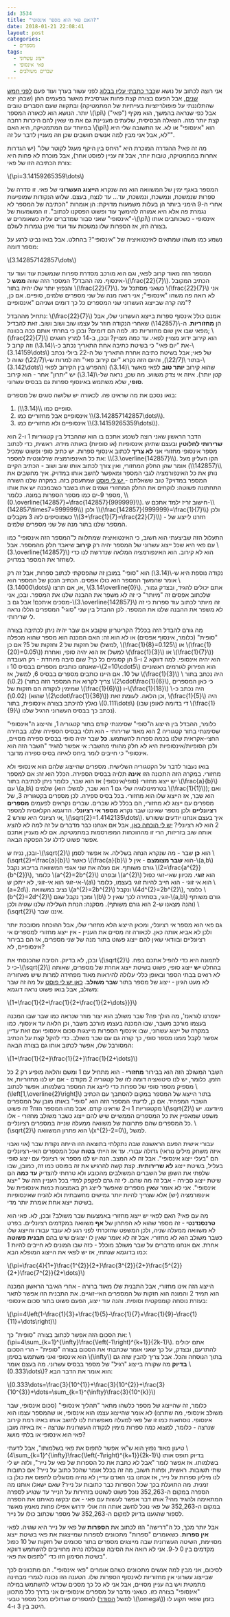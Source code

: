 ```yaml
---
id: 3534
title: "האם פאי הוא מספר אינסופי?"
date: 2018-01-21 22:08:41
layout: post
categories: 
  - מספרים
tags: 
  - ייצוג עשרוני
  - פאי אינסופי
  - שברים משולבים
---
```

אני רוצה לכתוב על נושא ש<a href="http://www.gadial.net/2008/12/08/bad_math_pi_undefinable/">כבר כתבתי עליו בבלוג</a> לפני עשור בערך ועוד פעם <a href="http://www.gadial.net/2013/01/30/irrational_infinity/">לפני חמש שנים</a>, אבל הפעם בצורה קצת פחות אגרסיבית מאשר בפעמים ההן (שבהן יצא שהתלוננתי על פופולריזציות בעייתיות של המתמטיקה) ובתקווה שעם הסברים טובים יותר. הנושא הוא לכאורה המספר \\(\pi\\) ("פאי") אבל כפי שנראה בהמשך, הוא מקיף קצת יותר מזה. השאלה הבסיסית, שלעתים מעניינת גם את מי שאין להם היכרות רחבה במיוחד עם המתמטיקה, היא האם \\(\pi\\) הוא "אינסופי" או לא. אז התשובה שלי היא "לא, אבל אני מבין למה אנשים חושבים שכן וזה מעניין לדבר על זה".

מה זה פאי? ההגדרה המוכרת היא "היחס בין היקף מעגל לקוטר שלו" (יש הגדרות אחרות במתמטיקה, טובות יותר, אבל זה עניין לפוסט אחר), אבל מוכרת לא פחות היא צורת הכתיבה הזו של פאי:

\\(\pi=3.14159265359\dots\\)

המספר באגף ימין של המשוואה הוא מה שנקרא <strong>הייצוג העשרוני</strong> של פאי. זו סדרה של ספרות שנמשכת, ונמשכת, ונמשכת, עד... עד לנצח, בעצם. שלוש הנקודות שמופיעות אחרי ה-9 הימני ביותר הן בעלות משמעות מדויקת: הן אומרות "הכתיבה של המספר לא נגמרת פה אלא היא אמורה להימשך עוד ופשוט הפסקנו לכתוב". זו המשמעות של "אינסופי" שאני סבור שמדברים עליה כשאומרים ש-\\(\pi\\) אינסופי - כשכותבים אותו בצורה הזו, אז הספרות שלו נמשכות עוד ועוד ואינן נגמרות לעולם.

נשמע כמו משהו שמתאים לאינטואיציה של "אינסופי"? בהחלט. אבל בואו נביט לרגע על מספר דומה:

\\(3.142857142857\dots\\)

המספר הזה מאוד קרוב לפאי, וגם הוא מורכב מסדרת ספרות שנמשכת עוד ועוד עד אינסוף. מה ההבדל? המספר הזה שווה <strong>ממש</strong> ל-\\(\frac{22}{7}\\). הכתיב המקובל והנפוץ יותר שלו יהיה בתור \\(\frac{22}{7}\\). כשאני מסתכל על \\(\frac{22}{7}\\) אני לא רואה פה משהו "אינסופי"; אני רואה מנה של שני מספרים שלמים, סופיים. אם כן, מה קרה שבייצוג העשרוני שני המספרים כל כך דומים ושניהם "אינסופיים"?

נתחיל מההבדל: \\(\frac{22}{7}\\) אמנם כולל אינסוף ספרות בייצוג העשרוני שלו, אבל הן <strong>מחזוריות</strong>. ה-\\(142857\\) שאחרי הנקודה חוזר על עצמו שוב ושוב ושוב. זאת להבדיל מפאי שבו אין שום מחזוריות כזו. למה הם דומים? ובכן כי בחרתי אותם ככה בכוונה; \\(\frac{22}{7}\\) הוא קירוב ידוע מצויין לפאי. עד כמה מצויין? ובכן, ב-14 למרץ חוגגים את "יום פאי" כי בשיטת כתיבה אחת התאריך נכתב כ-\\(3.14\\) וזה קרוב ל-\\(3.14159\dots\\) של פאי; אבל בשיטת כתיבה אחרת התאריך של ה-22 ביולי נכתב בתור \\(22/7\\), והיום הזה נקרא "יום קירוב פאי" וזה למרות ש-\\(22/7\\) שווה ל-\\(3.142\dots\\) שהוא קירוב <strong>יותר טוב</strong> לפאי מאשר \\(3.14\\) (ההפרש בין הקירוב לפאי קטן יותר). איזה אי צדק משווע. מה שכן, נראה של-\\(3.14\\) יש "יתרון" אחר - הוא קירוב <strong>סופי</strong>, שלא משתמש באינסוף ספרות גם בבסיס עשרוני.

בואו נסכם את מה שראינו פה. לכאורה יש שלושה סוגים של מספרים:
<ol>
	<li>סופיים כמו \\(3.14\\).</li>
	<li>אינסופיים אבל מחזוריים כמו \\(3.142857142857\dots\\).</li>
	<li>אינסופיים ולא מחזוריים כמו \\(3.14159265359\dots\\).</li>
</ol>
הדבר הראשון שאני רוצה לשכנע אתכם בו הוא שההבדל בין קטגוריות 1 ו-2 הוא <strong>שרירותי לחלוטין</strong> ובעצם שתיהן אינסופיות (או סופיות) באותה מידה. ראשית, כדי לכתוב מספר אינסופי מחזורי אני <strong>לא צריך</strong> לכתוב אינסוף ספרות. יש כתיב סופי ופשוט שמכיל את כל האינפורמציה שרלוונטית למספר: \\(3.\overline{142857}\\). הקו העליון מעל \\(142857\\) אומר שהן החלק המחזורי, ואין צורך לכתוב אותו שוב ושוב - הכתיב הקיים נותן את כל האינפורמציה לגבי המספר ומאפשר לחשב אותו במדויק. איך מחשבים את המספר במדויק? טוב ששאלתם -<a href="http://www.gadial.net/2016/10/13/inverse_of_998001/"> יש לי פוסט</a> שמתעסק בזה. במקרה שלנו השורה התחתונה פשוטה: לוקחים את החלק המחזורי ושמים אותו בשבר כשבמכנה יש את אותו מספר 9-ים כמו מספר הספרות במונה. כלומר, \\(0.\overline{142857}=\frac{142857}{999999}\\). חישוב זריז ילמד אתכם ש-\\(142857\times7=999999\\) ולכן \\(\frac{142857}{999999}=\frac{1}{7}\\) ולכן כשמוסיפים לזה 3 מקבלים \\(3+\frac{1}{7}=\frac{22}{7}\\) - חזרנו לייצוג של המספר שלנו בתור מנה של שני מספרים שלמים.

התעלול הזה שביצעתי הוא חשוב, כי האינטואיציה שמתלווה ל"המספר הזה אינסופי" כמו עם פאי היא שכל ייצוג עשרוני של המספר יהיה רק <strong>קירוב</strong> שיאבד חלק מהמספר. אבל \\(3.\overline{142857}\\) הוא לא קירוב. הוא האינפורמציה המלאה שנדרשת לנו כדי לשחזר את המספר במדויק.

נקודה נוספת היא ש-\\(3.14\\) הוא "סופי" במובן זה שהפסקתי לכתוב ספרות, אבל זה רק אומר שהמשך המספר הוא כולו אפסים. הכתיב הנכון של המספר הוא \\(3.14000\dots\\) או, אם תרצו, \\(3.14\overline{0}\\). אתם יכולים להגיד, ובצדק גמור, שלכתוב אפסים זה "מיותר" כי זה לא משפר את ההבנה שלנו את המספר. ובכן, אני מסכים איתכם! אבל גם ב-\\(3.\overline{142857}\\) זה מיותר לכתוב עוד ספרות כי זה לא משפר את ההבנה שלנו את המספר. לכן ההבדל בין שני "סוגי" המספרים הללו נראה לי שרירותי.

מה גורם להבדל הזה בכלל? הקריטריון שקובע אם שבר יהיה ניתן לכתיבה בצורה "סופית" (כלומר, אינסוף אפסים) או לא הוא זה: האם המכנה הוא מספר שהוא מכפלה של חזקות של 2 וחזקות של 5? אם כן (למשל, \\(\frac{1}{8}=0.125\\) או \\(\frac{1}{20}=0.05\\)) אז הוא יהיה סופי, ואחרת (למשל \\(\frac{1}{3}\\) או \\(\frac{1}{7}\\)) הוא יהיה אינסופי. למה דווקא 2 ו-5 הן קסומים כל כך? שום סיבה מיוחדת - רק העובדה שאנחנו כותבים מספרים בבסיס 10 ו-\\(10=2\cdot5\\) הוא הפירוק לגורמים ראשוניים של 10. אם היינו כותבים מספרים בבסיס 6, למשל, אז \\(\frac{1}{3}\\) היה נכתב בתור \\(0.2\\) (צריך לקרוא את המספר הזה בתור \\(2\cdot\frac{1}{6}\\), כי כאן המספרים שמימין לנקודה הם חזקות של \\(\frac{1}{6}\\)) ו-\\(\frac{1}{18}\\) היה נכתב כ-\\(0.02\\) (שהוא \\(2\cdot\frac{1}{36}\\)) וכן הלאה. לעומת זאת, \\(\frac{1}{5}\\) היה נאלץ להיכתב בצורה אינסופית, בתור \\(0.111\dots\\) (די בדומה לאופן שבו \\(\frac{1}{9}\\) נכתב כך בבסיס העשרוני הרגיל שלנו).

כלומר, ההבדל בין הייצוג ה"סופי" שסימנתי קודם בתור קטגוריה 1, והייצוג ה"אינסופי" שסימנתי בתור קטגוריה 2 הוא מאוד שרירותי - הוא תלוי בבסיס הספירה שלנו. בבחירה החצי-אקראית שלנו בכמה ספרות להשתמש. <strong>כל</strong> שבר יהיה סופי בבסיס ספירה מסויים, ולכן הסופיות/אינסופיות היא לא חלק מהותי מהשבר: אי אפשר להגיד "השבר הזה הוא אינסופי" כי חייבים לומר ביחס לאיזה בסיס ספירה מדובר.

בואו נעבור לדבר על הקטגוריה השלישית. מספרים שהייצוג שלהם הוא אינסופי ולא מחזורי. במקרה הזה התכונה הזו <strong>אינה</strong> תלויה בבסיס הספירה. הכלל הוא זה: אם למספר יש ייצוג מחזורי (סופי/אינסופי) אז הוא שבר, כלומר ניתן לכתיבה בתור \\(\frac{a}{b}\\) עם \\(a,b\\) שלמים (בטרמינולוגיה שלי גם 1 הוא שבר, למשל: הוא \\(\frac{1}{1}\\)); ואם הוא שבר, אז הייצוג שלו הוא מחזורי. בכל בסיס ספירה. לכן מספרים בקטגוריה 3, של מספרים עם ייצוג לא מחזורי, הם בכלל לא שברים. שברים נקראים לפעמים <strong>מספרים רציונליים</strong> ולכן מספר שאיננו שבר נקרא <strong>מספר אי רציונלי</strong>. הדוגמא הקלאסית למספר אי רציונלי היא שורש 2, \\(\sqrt{2}=1.4142135\dots\\). איך בעצם אנחנו יודעים ששורש 2 הוא לא רציונלי? <a href="http://www.gadial.net/2007/06/11/irrational_numbers/">יש לי הוכחה כאן</a>, אבל אם אנחנו כבר מדברים על זה למה לא להציג אותה שוב בזריזות, הרי זו מההוכחות המפורסמות במתמטיקה. אם לא מעניין אתכם אפשר פשוט לדלג על הפסקה הבאה.

ובכן, נניח ש-\\(\sqrt{2}\\) הוא <strong>כן</strong> שבר - מה שנקרא הנחה בשלילה. אז אפשר לסמן \\(\sqrt{2}=\frac{a}{b}\\) כאשר \\(\frac{a}{b}\\) הוא <strong>שבר מצומצם</strong> - אין ל-\\(a,b\\) גורם משותף. אם נעלה את שני אגפי המשוואה בריבוע נקבל \\(2=\frac{a^{2}}{b^{2}}\\), כלומר \\(a^{2}=2b^{2}\\) ובפרט \\(a^{2}\\) הוא <strong>זוגי</strong>. מכיוון שאי-זוגי כפול אי-זוגי הוא אי-זוגי, לא ייתכן ש-\\(a\\) הוא אי זוגי - הוא חייב להיות זוגי בעצמו, כלומר \\(a=2d\\). נציב במשוואה \\(a^{2}=2b^{2}\\) ונקבל \\(4d^{2}=2b^{2}\\), כלומר \\(b^{2}=2d^{2}\\) ומכך נקבל שגם \\(b\\) זוגי, בסתירה לכך שאין ל-\\(a,b\\) גורם משותף (והנה מצאנו ש-2 הוא גורם משותף). מסקנה: הנחת השלילה שלנו שגויה ולכן \\(\sqrt{2}\\) איננו שבר.

גם פאי הוא מספר אי רציונלי, ומכאן הייצוג הלא מחזורי שלו, אבל ההוכחה מסובכת יותר ולכן לא אביא אותה כאן. לכאורה זה מסיים את העניין - אין ייצוג מחזורי למספרים אי רציונליים ובוודאי שאין להם ייצוג פשוט בתור מנה של שני מספרים, אז הם בבירור אינסופיים, לא?

ובכן, לא בדיוק. הסיבה שהכנסתי את \\(\sqrt{2}\\) לתמונה היא כדי להפיל אתכם בפח. כי ל-\\(\sqrt{2}\\) בהחלט <strong>יש</strong> ייצוג סופי, פשוט בשיטת ייצוג אחרת של מספרים, שאותה לא רואים בבתי הספר ובאופן כללי עלולה להיראות מאוד מפחידה למרות שיש מאחוריה לא מעט הגיון - ייצוג של מספר בתור <strong>שבר משולב</strong>. <a href="http://www.gadial.net/2010/05/29/continued_fractions_1/">כאן יש לי פוסט</a> על מה זה שבר משולב, אבל בואו פשוט נראה דוגמא:

\\(1+\frac{1}{2+\frac{1}{2+\frac{1}{2+\dots}}}\\)

ישמרנו לגראנז', מה הולך פה? שבר משולב הוא יצור מוזר שנראה כמו שבר שבו המכנה בעצמו מורכב משבר, שבו המכנה בעצמו מורכב משבר, וכן הלאה עד אינסוף. כמו במקרה של ייצוג עשרוני, שבו אינסוף הספרות מייצגות סכום אינסופי ועם זאת עדיין אפשר לקבל ממנו מספר סופי, כך קורה גם עם שבר משולב. כדי להקל קצת על הכתיב המסורבל שלו, אפשר לכתוב אותו גם בצורה הבאה:

\\(1+\frac{1}{2+}\frac{1}{2+}\frac{1}{2+\dots}\\)

השבר המשולב הזה הוא בבירור <strong>מחזורי</strong> - הוא מתחיל עם 1 ומשם והלאה מופיע רק 2 כל הזמן. כלומר, יש לנו סיטואציה דומה לזו של קטגוריה 2 מקודם - אם יש לנו מחזוריות, אז מספיק מספר סופי של ספרות כדי לייצג את המספר בשלמותו. אפשר לכתוב \\(\left[1,\overline{2}\right]\\) בתור הייצוג של המספר במקום להסתבך עם הכתיב השברי המפחיד. אם כן, לדעתי המספר הזה הוא "סופי" באותו מובן של המספרים מקטגוריות 1 ו-2 שראינו קודם. אבל מהו המספר הזה? זה פשוט \\(\sqrt{2}\\) מיודענו. יש משפט שמאפיין את כל המספרים הממשיים שיש להם ייצוג כשבר משולב מחזורי - אלו כל המספרים שהם פתרונות של משוואה ממעלה שנייה במספרים רציונליים. \\(\sqrt{2}\\) הוא פתרון המשוואה \\(x^{2}-2=0\\), למשל.

עבורי אישית הפעם הראשונה שבה נתקלתי בתוצאה הזו הייתה נקודת שבר (אוי ואבוי איזה משחק מילים נוראי) גדולה עבורי. עד אז הייתי <strong>בטוח</strong> שכל המספרים האי-רציונליים הם "בעלי ייצוג אינסופי". אבל זה לא המצב. הנה יש לנו מספר אי רציונלי עם ייצוג סופי בעליל, בשיטת ייצוג <strong>לא שרירותית</strong>. קצת קשה להרגיש את זה בפוסט כמו זה, כמובן, שבו שלפתי את השפן של השברים המשולבים מהכובע ולא טרחתי להצדיק <strong>עד כמה</strong> הם שיטת ייצוג סבירה - אבל זה מה שהם. לי זה גרם לפקפק למדי בכל העניין הזה של "ייצוג אינסופי". אני לא אומר ש<strong>אין</strong> מספרים שאפשר לייצג רק באמצעות כמות אינסופית של אינפורמציה (יש) אלא שצריך להיות יותר גמישים מחשבתית ולא להניח שאינסופיות בשיטת ייצוג אחת אומרת יותר מדי.

מה עם פאי? האם לפאי יש ייצוג מחזורי באמצעות שבר משולב? ובכן, לא. פאי הוא <strong>טרנסנדנטי</strong> - זה מספר שהוא לא הפתרון של <strong>אף</strong> משוואה במקדמים רציונליים. בפרט לא משוואה ממעלה שניה, ולכן המשפט שהזכרתי לפני רגע לא עובד עבורו והייצוג שלו כשבר משולב הוא לא מחזורי. אבל זה לא אומר שאין לו ייצוגים שיש בהם <strong>תבנית פשוטה</strong> אחרת. אם אנחנו מדברים על שבר משולב מוכלל - כזה שבו המונים לא חייבים להיות 1 כמו בדוגמא שנתתי, אז יש לפאי את הייצוג המופלא הבא:

\\(\pi=\frac{4}{1+}\frac{1^{2}}{2+}\frac{3^{2}}{2+}\frac{5^{2}}{2+}\frac{7^{2}}{2+\dots}\\)

הייצוג הזה אינו מחזורי, אבל התבנית שלו מאוד ברורה - אחרי האיבר הראשון המכנה הוא תמיד 2 והמונה הוא חזקות של המספרים האי-זוגיים. את התבנית הזו אפשר לתאר בעזרת נוסחה קומפקטית וסופית. והנה עוד ייצוג, הפעם פשוט בתור סכום אינסופי:

\\(\pi=4\left(1-\frac{1}{3}+\frac{1}{5}-\frac{1}{7}+\frac{1}{9}-\frac{1}{11}+\dots\right)\\)

את הסכום הזה אפשר לכתוב בצורה "סופית" כך: \\(\pi=4\sum_{k=1}^{\infty}\frac{\left(-1\right)^{k+1}}{2k-1}\\). אתם יכולים להתרעם, ובצדק, על כך שאני אומר שכתבתי את הסכום בצורה "סופית" - הרי הסכום הוא אינסופי ואני משתמש בסימן \\(\infty\\) בתוך הנוסחה והכל. אבל צריך להבין שזה גם <strong>בדיוק</strong> מה שקורה בייצוג "רגיל" של מספר בבסיס עשרוני. מה בעצם אומר \\(0.333\dots\\)? הוא אומר את הדבר הבא:

\\(0.333\dots=\frac{3}{10^{1}}+\frac{3}{10^{2}}+\frac{3}{10^{3}}+\dots=\sum_{k=1}^{\infty}\frac{3}{10^{k}}\\)

כלומר, זה שהייצוג של מספר כלשהו מתאר "תהליך אינסופי" (סכום אינסופי, שבר משולב אינסופי, מה שתרצו) לא אומר שהייצוג עצמו הוא אינסופי, או שהמספר עצמו הוא אינסופי. נוסחאות כמו זו של פאי למעלה מאפשרות לנו לחשב אותו באיזו רמת קירוב שנרצה - כלומר, למצוא כמה ספרות מימין לנקודה העשרונית שנרצה - אז באיזה מובן פאי הוא אינסופי או בלתי מושג?

טיעון מאוד נפוץ הוא ש"אי אפשר לתפוס את פאי בשלמותו", אבל לדעתי \\(4\sum_{k=1}^{\infty}\frac{\left(-1\right)^{k+1}}{2k-1}\\) בדיוק תופס אותו בשלמותו. אז אפשר לומר "אבל לא כתבת את כל הספרות של פאי על נייר", ולזה יש לי שתי תשובות. ראשית, ופחות חשוב, מה זה בכלל אומר שהכל כתוב על נייר? אם כתובות לנו מיליון ספרות על נייר, אז אנחנו בני האדם עדיין לא נהיה מסוגלים לתפוס את כולן בו זמנית. מה התועלת בכך שכל הספרות כבר כתובות על נייר? שאם ישאלו אותנו מה הספרה במקום ה-352,263 נוכל פשוט לשוטט בזהירות על הנייר עד שנגיע לספרה המתאימה ולהגיד מהי? אותו דבר אפשר לעשות עם פאי - אם יבקשו מאיתנו את הספרה במקום ה-352,263 של פאי נוכל לחשב אותה וזה אולי ידרוש אפילו פחות מאמץ מאשר לספור שהגענו בדיוק למקום ה-352,263 של מספר שכתוב כולו על נייר.

אבל יותר מכך, כל ה"דרישה" הזו לכתוב את <strong>הספרות</strong> של פאי על נייר היא שגויה. לפאי <strong>אין ספרות</strong>. כשאומרים "ספרות" מתכוונים לספרות שמייצגות את פאי בשיטת ייצוג מסויימת, השיטה העשרונית שבה מייצגים מספרים בתור סכומים של חזקות של 10 כפול מקדמים בין 0 ל-9. אני לא רואה את הסיבה שבגללה נהיה מחוייבים להשתמש דווקא בשיטת הסימון הזו כדי "לתפוס את פאי".

לסיכום, אני מבין למה אנשים מתכוונים כשהם אומרים "פאי אינסופי". הם מתכוונים לכך שבייצוג עשרוני אין מחזוריות לאינסוף הספרות שלו. הטענה הזו נכונה לגמרי מבחינה מתמטית ויש בה עניין מסויים, אבל אני לא כל כך מסכים שכדאי להשתמש במילה "אינסופי" בצורה כזו. כשאני מדבר על מספרים אינסופיים אני בדרך כלל מתכוון למספרים שגדולים מכל מספר טבעי (למשל <a href="http://www.gadial.net/2011/05/25/ordinals_overview/">הסודר</a> \\(\omega\\)) בזמן שפאי תקוע לו היטב בין 3 ו-4.
